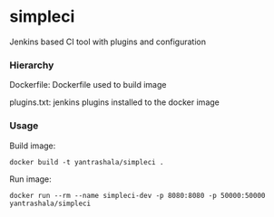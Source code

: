 # simpleci
Jenkins based CI tool with plugins and configuration

### Hierarchy

Dockerfile: Dockerfile used to build image

plugins.txt: jenkins plugins installed to the docker image

### Usage

Build image:

```shell
docker build -t yantrashala/simpleci .
```

Run image:

```shell
docker run --rm --name simpleci-dev -p 8080:8080 -p 50000:50000 yantrashala/simpleci
```
